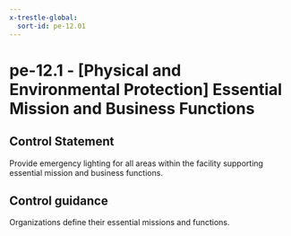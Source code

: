 ```yaml
---
x-trestle-global:
  sort-id: pe-12.01
---
```


# pe-12.1 - \[Physical and Environmental Protection\] Essential Mission and Business Functions

## Control Statement

Provide emergency lighting for all areas within the facility supporting essential mission and business functions.

## Control guidance

Organizations define their essential missions and functions.
